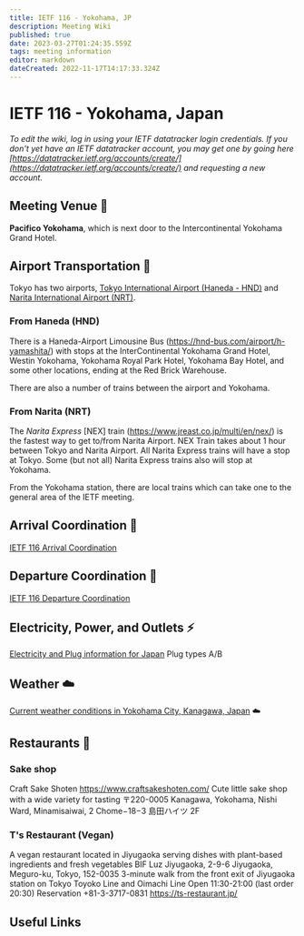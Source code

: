 ```yaml
---
title: IETF 116 - Yokohama, JP
description: Meeting Wiki
published: true
date: 2023-03-27T01:24:35.559Z
tags: meeting information
editor: markdown
dateCreated: 2022-11-17T14:17:33.324Z
---
```


# IETF 116 - Yokohama, Japan

*To edit the wiki, log in using your IETF datatracker login credentials. If you don't yet have an IETF datatracker account, you may get one by going here [https://datatracker.ietf.org/accounts/create/](https://datatracker.ietf.org/accounts/create/) and requesting a new account.*

## Meeting Venue :hotel:
**Pacifico Yokohama**, which is next door to the Intercontinental Yokohama Grand Hotel.

## Airport Transportation :taxi:

Tokyo has two airports, [Tokyo International Airport (Haneda - HND)](https://tokyo-haneda.com/en/) and [Narita International Airport (NRT)](https://www.narita-airport.jp/en/). 

### From Haneda (HND)

There is a Haneda-Airport Limousine Bus (https://hnd-bus.com/airport/h-yamashita/) with stops at the InterContinental Yokohama Grand Hotel, Westin Yokohama, Yokohama Royal Park Hotel, Yokohama Bay Hotel, and some other locations, ending at the Red Brick Warehouse. 

There are also a number of trains between the airport and Yokohama.

### From Narita (NRT)

The *Narita Express* [NEX] train (https://www.jreast.co.jp/multi/en/nex/) is the fastest way to get to/from Narita Airport.  NEX Train takes about 1 hour between Tokyo and Narita Airport.  All Narita Express trains will have a stop at Tokyo.  Some (but not all) Narita Express trains also will stop at Yokohama.

From the Yokohama station, there are local trains which can take one to the general area of the IETF meeting.

## Arrival Coordination :flight_arrival:

[IETF 116 Arrival Coordination](/meeting/116/arrivals)

## Departure Coordination :flight_departure:

[IETF 116 Departure Coordination](/meeting/116/departures)

## Electricity, Power, and Outlets :zap:

[Electricity and Plug information for Japan](https://www.worldstandards.eu/electricity/plugs-and-sockets/ab/) Plug types A/B

## Weather :cloud:

[Current weather conditions in Yokohama City, Kanagawa, Japan](https://www.accuweather.com/en/jp/yokohama-shi/224374/weather-forecast/224374) :cloud:

## Restaurants :sushi:
### Sake shop
Craft Sake Shoten https://www.craftsakeshoten.com/
Cute little sake shop with a wide variety for tasting
〒220-0005 Kanagawa, Yokohama, Nishi Ward, Minamisaiwai, 2 Chome−18−3 島田ハイツ 2F

### T's Restaurant (Vegan)
A vegan restaurant located in Jiyugaoka serving dishes with plant-based ingredients and fresh vegetables
BIF Luz Jiyugaoka, 2-9-6 Jiyugaoka, Meguro-ku, Tokyo, 152-0035
3-minute walk from the front exit of Jiyugaoka station on Tokyo Toyoko Line and Oimachi Line
Open 11:30-21:00 (last order 20:30)
Reservation +81-3-3717-0831
https://ts-restaurant.jp/

## Useful Links
